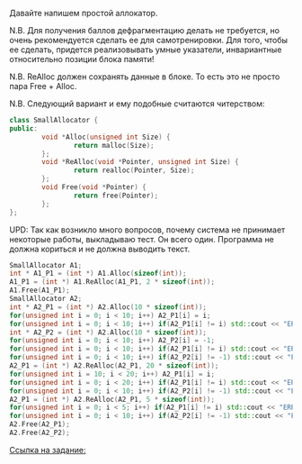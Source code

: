 Давайте напишем простой аллокатор.

N.B. Для получения баллов дефрагментацию делать не требуется, но очень рекомендуется сделать ее для самотренировки. Для того, чтобы ее сделать, придется реализовывать умные указатели, инвариантные относительно позиции блока памяти!

N.B. ReAlloc должен сохранять данные в блоке. То есть это не просто пара Free + Alloc.

N.B. Следующий вариант и ему подобные считаются читерством:

```C++
class SmallAllocator {
public:
        void *Alloc(unsigned int Size) {
                return malloc(Size);
        };
        void *ReAlloc(void *Pointer, unsigned int Size) {
                return realloc(Pointer, Size);
        };
        void Free(void *Pointer) {
                return free(Pointer);
        };
};
```

UPD: Так как возникло много вопросов, почему система не принимает некоторые работы, выкладываю тест. Он всего один. Программа не должна кориться и не должна выводить текст.

```C++
SmallAllocator A1;
int * A1_P1 = (int *) A1.Alloc(sizeof(int));
A1_P1 = (int *) A1.ReAlloc(A1_P1, 2 * sizeof(int));
A1.Free(A1_P1);
SmallAllocator A2;
int * A2_P1 = (int *) A2.Alloc(10 * sizeof(int));
for(unsigned int i = 0; i < 10; i++) A2_P1[i] = i;
for(unsigned int i = 0; i < 10; i++) if(A2_P1[i] != i) std::cout << "ERROR 1" << std::endl;
int * A2_P2 = (int *) A2.Alloc(10 * sizeof(int));
for(unsigned int i = 0; i < 10; i++) A2_P2[i] = -1;
for(unsigned int i = 0; i < 10; i++) if(A2_P1[i] != i) std::cout << "ERROR 2" << std::endl;
for(unsigned int i = 0; i < 10; i++) if(A2_P2[i] != -1) std::cout << "ERROR 3" << std::endl;
A2_P1 = (int *) A2.ReAlloc(A2_P1, 20 * sizeof(int));
for(unsigned int i = 10; i < 20; i++) A2_P1[i] = i;
for(unsigned int i = 0; i < 20; i++) if(A2_P1[i] != i) std::cout << "ERROR 4" << std::endl;
for(unsigned int i = 0; i < 10; i++) if(A2_P2[i] != -1) std::cout << "ERROR 5" << std::endl;
A2_P1 = (int *) A2.ReAlloc(A2_P1, 5 * sizeof(int));
for(unsigned int i = 0; i < 5; i++) if(A2_P1[i] != i) std::cout << "ERROR 6" << std::endl;
for(unsigned int i = 0; i < 10; i++) if(A2_P2[i] != -1) std::cout << "ERROR 7" << std::endl;
A2.Free(A2_P1);
A2.Free(A2_P2);
```

[Ссылка на задание:](https://stepik.org/lesson/12574/step/7?thread=solutions&unit=3002)